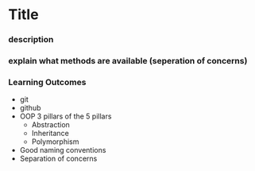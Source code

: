 # Title

### description

### explain what methods are available (seperation of concerns)

### Learning Outcomes
- git
- github
- OOP 3 pillars of the 5 pillars
    - Abstraction
    - Inheritance
    - Polymorphism
- Good naming conventions
- Separation of concerns